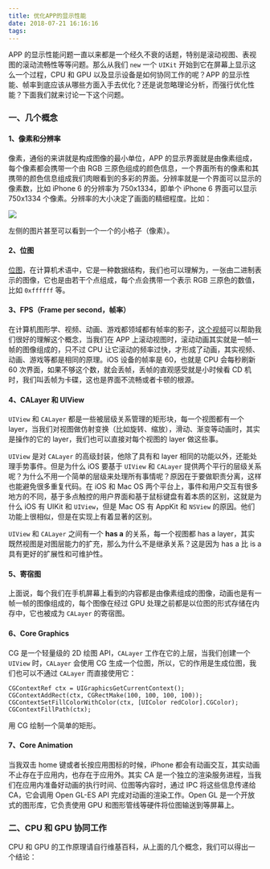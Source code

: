 ```yaml
---
title: 优化APP的显示性能
date: 2018-07-21 16:16:16
tags: 
---
```


APP 的显示性能问题一直以来都是一个经久不衰的话题，特别是滚动视图、表视图的滚动流畅性等等问题。那么从我们 `new` 一个 `UIKit` 开始到它在屏幕上显示这么一个过程，CPU 和 GPU 以及显示设备是如何协同工作的呢？APP 的显示性能、帧率到底应该从哪些方面入手去优化？还是说忽略理论分析，而强行优化性能？下面我们就来讨论一下这个问题。

### 一、几个概念

#### 1、像素和分辨率

像素，通俗的来讲就是构成图像的最小单位，APP 的显示界面就是由像素组成，每个像素都会携带一个由 RGB 三原色组成的颜色信息，一个界面所有的像素和其携带的颜色信息组成我们肉眼看到的多彩的界面。分辨率就是一个界面可以显示的像素数，比如 iPhone 6 的分辨率为 750x1334，即单个 iPhone 6 界面可以显示 750x1334 个像素。分辨率的大小决定了画面的精细程度。比如：

![](http://i1.hdslb.com/bfs/archive/aafcde785dc26db2a710c2faa133b7a9bd35015e.jpg)

左侧的图片甚至可以看到一个一个的小格子（像素）。

#### 2、位图

[位图](https://zh.wikipedia.org/wiki/%E4%BD%8D%E5%9B%BE)，在计算机术语中，它是一种数据结构，我们也可以理解为，一张由二进制表示的图像，它也是由若干个点组成，每个点会携带一个表示 RGB 三原色的数值，比如 `0xffffff` 等。

#### 3、FPS（Frame per second，帧率）

在计算机图形学、视频、动画、游戏都领域都有帧率的影子，[这个视频](https://www.bilibili.com/video/av15263885?spm_id_from=333.338.__bofqi.25)可以帮助我们很好的理解这个概念，当我们在 APP 上滚动视图时，滚动动画其实就是一帧一帧的图像组成的，只不过 CPU 让它滚动的频率过快，才形成了动画，其实视频、动画、游戏等都是相同的原理。iOS 设备的帧率是 60，也就是 CPU 会每秒刷新 60 次界面，如果不够这个数，就会丢帧，丢帧的直观感受就是小时候看 CD 机时，我们叫丢帧为卡碟，这也是界面不流畅或者卡顿的根源。

#### 4、CALayer 和 UIView

`UIView` 和 `CALayer` 都是一些被层级关系管理的矩形块，每一个视图都有一个 layer，当我们对视图做仿射变换（比如旋转、缩放），滑动、渐变等动画时，其实是操作的它的 layer，我们也可以直接对每个视图的 layer 做这些事。

`UIView` 是对 `CALayer` 的高级封装，他除了具有和 layer 相同的功能以外，还能处理手势事件。但是为什么 iOS 要基于 `UIView` 和 `CALayer` 提供两个平行的层级关系呢？为什么不用一个简单的层级来处理所有事情呢？原因在于要做职责分离，这样也能避免很多重复代码。在 iOS 和 Mac OS 两个平台上，事件和用户交互有很多地方的不同，基于多点触控的用户界面和基于鼠标键盘有着本质的区别，这就是为什么 iOS 有 UIKit 和 `UIView`，但是 Mac OS 有 AppKit 和 `NSView` 的原因。他们功能上很相似，但是在实现上有着显著的区别。

 `UIView` 和 `CALayer`  之间有一个 **has a** 的关系，每一个视图都 has a layer，其实既然视图是对图层能力的扩充，那么为什么不是继承关系？这是因为 has a 比 is a 具有更好的扩展性和可维护性。

#### 5、寄宿图

上面说，每个我们在手机屏幕上看到的内容都是由像素组成的图像，动画也是有一帧一帧的图像组成的，每个图像在经过 GPU 处理之前都是以位图的形式存储在内存中，它也被成为 `CALayer` 的寄宿图。

#### 6、Core Graphics

CG 是一个轻量级的 2D 绘图 API，`CALayer` 工作在它的上层，当我们创建一个 `UIView` 时，`CALayer` 会使用 CG 生成一个位图，所以，它的作用是生成位图，我们也可以不通过 `CALayer` 而直接使用它：

```objc
CGContextRef ctx = UIGraphicsGetCurrentContext();
CGContextAddRect(ctx, CGRectMake(100, 100, 100, 100));
CGContextSetFillColorWithColor(ctx, [UIColor redColor].CGColor);
CGContextFillPath(ctx);
```

用 CG 绘制一个简单的矩形。

#### 7、Core Animation

当我双击 home 键或者长按应用图标的时候，iPhone 都会有动画交互，其实动画不止存在于应用内，也存在于应用外。其实 CA 是一个独立的渲染服务进程，当我们在应用内准备好动画的执行时间、位图等内容时，通过 IPC 将这些信息传递给 CA，它会调用 Open GL-ES API 完成对动画的渲染工作。Open GL 是一个开放式的图形库，它负责使用 GPU 和图形管线等硬件将位图输送到等屏幕上。

### 二、CPU 和 GPU 协同工作

CPU 和 GPU 的工作原理请自行维基百科，从上面的几个概念，我们可以得出一个结论：























